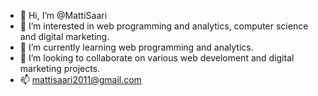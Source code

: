 - 👋 Hi, I’m @MattiSaari
- 👀 I’m interested in web programming and analytics, computer science and digital marketing.
- 🌱 I’m currently learning web programming and analytics.
- 💞️ I’m looking to collaborate on various web develoment and digital marketing projects.
- 📫 mattisaari2011@gmail.com

<!---
MattiSaari/MattiSaari is a ✨ special ✨ repository because its `README.md` (this file) appears on your GitHub profile.
You can click the Preview link to take a look at your changes.
--->
